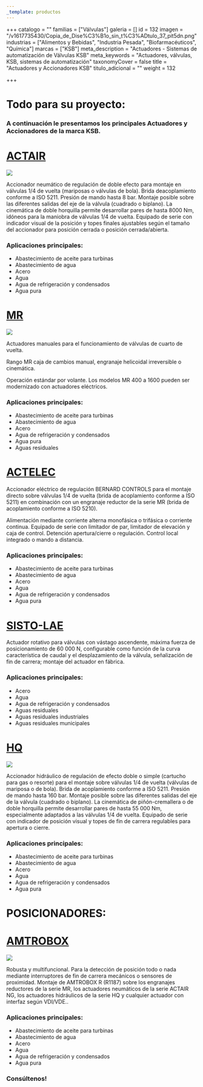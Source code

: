 ```yaml
---
_template: productos
---
```







+++
catalogo = ""
familias = ["Válvulas"]
galeria = []
id = 132
imagen = "/v1617735430/Copia_de_Dise%C3%B1o_sin_t%C3%ADtulo_37_pit5dn.png"
industrias = ["Alimentos y Bebidas", "Industria Pesada", "Biofarmacéuticos", "Química"]
marcas = ["KSB"]
meta_description = "Actuadores - Sistemas de automatización de Válvulas KSB"
meta_keywords = "Actuadores, válvulas, KSB, sistemas de automatización"
taxonomyCover = false
title = "Actuadores y Accionadores KSB"
titulo_adicional = ""
weight = 132

+++
# **Todo para su proyecto:**

### A continuación le presentamos los principales Actuadores y Accionadores de la marca KSB.

# [**ACTAIR**](https://products.ksb.com/es-es/productos/accionadores-de-valvula-automatismos/actair-20462)

![](https://res.cloudinary.com/novatec/v1596748869/es000411-actair_uxebxr.png)

Accionador neumático de regulación de doble efecto para montaje en válvulas 1/4 de vuelta (mariposas o válvulas de bola). Brida deacoplamiento conforme a ISO 5211. Presión de mando hasta 8 bar. Montaje posible sobre las diferentes salidas del eje de la válvula (cuadrado o biplano). La cinemática de doble horquilla permite desarrollar pares de hasta 8000 Nm, idóneos para la maniobra de válvulas 1/4 de vuelta. Equipado de serie con indicador visual de la posición y topes finales ajustables según el tamaño del accionador para posición cerrada o posición cerrada/abierta.

### **Aplicaciones principales:**

* Abastecimiento de aceite para turbinas
* Abastecimiento de agua
* Acero
* Agua
* Agua de refrigeración y condensados
* Agua pura

# [**MR**](https://products.ksb.com/es-es/productos/accionadores-de-valvula-automatismos/mr-20468)

![](https://res.cloudinary.com/novatec/v1596749147/es000504-mr_jpl9qp.png)

Actuadores manuales para el funcionamiento de válvulas de cuarto de vuelta.

Rango MR caja de cambios manual, engranaje helicoidal irreversible o cinemática.

Operación estándar por volante. Los modelos MR 400 a 1600 pueden ser modernizado con actuadores eléctricos.

### **Aplicaciones principales:**

* Abastecimiento de aceite para turbinas
* Abastecimiento de agua
* Acero
* Agua de refrigeración y condensados
* Agua pura
* Aguas residuales

# [**ACTELEC**](https://products.ksb.com/es-es/productos/accionadores-de-valvula-automatismos/actelec-20436)

Accionador eléctrico de regulación BERNARD CONTROLS para el montaje directo sobre válvulas 1/4 de vuelta (brida de acoplamiento conforme a ISO 5211) en combinación con un engranaje reductor de la serie MR (brida de acoplamiento conforme a ISO 5210).

Alimentación mediante corriente alterna monofásica o trifásica o corriente continua. Equipado de serie con limitador de par, limitador de elevación y caja de control. Detención apertura/cierre o regulación. Control local integrado o mando a distancia.

### **Aplicaciones principales:**

* Abastecimiento de aceite para turbinas
* Abastecimiento de agua
* Acero
* Agua
* Agua de refrigeración y condensados
* Agua pura

# [**SISTO-LAE**](https://products.ksb.com/es-es/productos/accionadores-de-valvula-automatismos/sisto-lae-20438)

Actuador rotativo para válvulas con vástago ascendente, máxima fuerza de posicionamiento de 60 000 N, configurable como función de la curva característica de caudal y el desplazamiento de la válvula, señalización de fin de carrera; montaje del actuador en fábrica.

### **Aplicaciones principales:**

* Acero
* Agua
* Agua de refrigeración y condensados
* Aguas residuales
* Aguas residuales industriales
* Aguas residuales municipales

# [**HQ**](https://products.ksb.com/es-es/productos/accionadores-de-valvula-automatismos/hq-20464)

![](https://res.cloudinary.com/novatec/v1596749645/es000924-hq_vabujz.png)

Accionador hidráulico de regulación de efecto doble o simple (cartucho para gas o resorte) para el montaje sobre válvulas 1/4 de vuelta (válvulas de mariposa o de bola). Brida de acoplamiento conforme a ISO 5211. Presión de mando hasta 160 bar. Montaje posible sobre las diferentes salidas del eje de la válvula (cuadrado o biplano). La cinemática de piñón-cremallera o de doble horquilla permite desarrollar pares de hasta 55 000 Nm, especialmente adaptados a las válvulas 1/4 de vuelta. Equipado de serie con indicador de posición visual y topes de fin de carrera regulables para apertura o cierre.

### **Aplicaciones principales:**

* Abastecimiento de aceite para turbinas
* Abastecimiento de agua
* Acero
* Agua
* Agua de refrigeración y condensados
* Agua pura

# **POSICIONADORES:**

# [**AMTROBOX**](https://products.ksb.com/es-es/productos/accionadores-de-valvula-automatismos/amtrobox-20452)

![](https://res.cloudinary.com/novatec/v1596749783/es000463-amtrobox_h839go.png)

Robusta y multifuncional. Para la detección de posición todo o nada mediante interruptores de fin de carrera mecánicos o sensores de proximidad. Montaje de AMTROBOX R (R1187) sobre los engranajes reductores de la serie MR, los actuadores neumáticos de la serie ACTAIR NG, los actuadores hidráulicos de la serie HQ y cualquier actuador con interfaz según VDI/VDE..

### **Aplicaciones principales:**

* Abastecimiento de aceite para turbinas
* Abastecimiento de agua
* Acero
* Agua
* Agua de refrigeración y condensados
* Agua pura

### **Consúltenos!**
